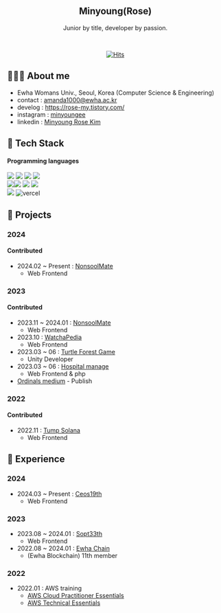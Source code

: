 <div align="center">
<!--   
![header](https://capsule-render.vercel.app/api?type=waving&color=random&height=300&section=header&text=Nahee%20Park&desc=Web%20Frontend,Backend%20Junior%20developer&descSize=30&descAlign=65&fontSize=90&fontAlign=65&fontAlignY=35&animation=fadeIn) -->

<!--  Junior by title, developer by passion.  -->
  
<h2> Minyoung(Rose)<a target="_blank" rel="noopener noreferrer" href="https://camo.githubusercontent.com/e8e7b06ecf583bc040eb60e44eb5b8e0ecc5421320a92929ce21522dbc34c891/68747470733a2f2f6d656469612e67697068792e636f6d2f6d656469612f6876524a434c467a6361737252346961377a2f67697068792e676966"></a> </h2> 
  
<!--  <p align="center" dir="auto">
  <a href="https://github.com/Rose-my">
   <img src="https://camo.githubusercontent.com/f5d6190be6b942fe05521cf17cff5131bb10cf22f3a4c44a15bd7fa85a73deeb/68747470733a2f2f726561646d652d747970696e672d7376672e6865726f6b756170702e636f6d3f636f6c6f723d253233333642434637266c696e65733d48692b49276d2b4e616865652b5061726b2b" alt="Typing SVG" data-canonical-src="https://readme-typing-svg.herokuapp.com?color=%2336BCF7&amp;lines=Hi+I'm+Minyoung+" style="max-width: 100%;">
   </a>
</p> -->
  Junior by title, developer by passion. <br>
  
  
 <div align="center">
    <br>
  
[![Hits](https://hits.seeyoufarm.com/api/count/incr/badge.svg?url=https%3A%2F%2Fgithub.com%2FRose-my%2Fhit-counter&count_bg=%23B6D5EB&title_bg=%23FFBBBB&icon=waze.svg&icon_color=%23000000&title=Rose-my&edge_flat=true)](https://hits.seeyoufarm.com)
 
</div>
  
</div>

## 👩🏻‍💻 About me
- Ewha Womans Univ., Seoul, Korea (Computer Science & Engineering)
- contact : amanda1000@ewha.ac.kr
- develog : https://rose-my.tistory.com/
- instagram : [minyoungee](https://www.instagram.com/minyoungee/)
- linkedin : [Minyoung Rose Kim](https://www.linkedin.com/in/minyoungrosekim/)

## 🎁 Tech Stack  
####  Programming languages
![](https://img.shields.io/badge/react-61DAFB.svg?style=for-the-badge&logo=react&logoColor=white) <img src="https://img.shields.io/badge/reactquery-FF4154?style=for-the-badge&logo=reactquery&logoColor=white">
<img src="https://img.shields.io/badge/typescript-3178C6?style=for-the-badge&logo=typescript&logoColor=white"> <img src="https://img.shields.io/badge/yarn-2C8EBB?style=for-the-badge&logo=yarn&logoColor=white"><br>
<img src="https://img.shields.io/badge/styledcomponents-DB7093?style=for-the-badge&logo=styledcomponents&logoColor=white"><img src="https://img.shields.io/badge/prettier-F7B93E?style=for-the-badge&logo=prettier&logoColor=white">
<img src="https://img.shields.io/badge/eslint-4B32C3?style=for-the-badge&logo=eslint&logoColor=white"> <img src="https://img.shields.io/badge/stylelint-263238?style=for-the-badge&logo=stylelint&logoColor=white"> <br> <img src="https://img.shields.io/badge/github-181717.svg?style=for-the-badge&logo=github&logoColor=white">
<img  alt="vercel" src="https://img.shields.io/badge/vercel-000000?style=for-the-badge&logo=vercel&logoColor=white">

## 🍓 Projects
### 2024
#### Contributed
- 2024.02 ~ Present : [NonsoolMate](www.nonsoolmate.com)
  - Web Frontend

### 2023
#### Contributed
- 2023.11 ~ 2024.01 : [NonsoolMate](https://github.com/nonsoolmate)
  - Web Frontend
- 2023.10 : [WatchaPedia](https://github.com/DO-SOPT-Seminar-Web-6)
  - Web Frontend
- 2023.03 ~ 06 : [Turtle Forest Game](https://github.com/yudility/TurtleForest)
  - Unity Developer
- 2023.03 ~ 06 : [Hospital manage](https://github.com/Sohyun-B/Hospital-Manage)
  - Web Frontend & php
- [Ordinals medium](https://medium.com/ewha-chain/%EB%B9%84%ED%8A%B8%EC%BD%94%EC%9D%B8-%ED%8A%B8%EB%9E%9C%EB%93%9C-2-%EC%8B%9C%EC%9E%A5-%EB%8F%99%ED%96%A5%EA%B3%BC-%EC%98%A4%EB%94%94%EB%84%90%EC%A6%88-%ED%94%84%EB%A1%9C%ED%86%A0%EC%BD%9C-2b9a76146d92) - Publish 

### 2022
#### Contributed
- 2022.11 : [Tump Solana](https://github.com/TumpSolana/Web-App)
  - Web Frontend

## 🎀 Experience
### 2024
-  2024.03 ~ Present : [Ceos19th](https://ceos-sinchon.com)
   - Web Frontend

### 2023
-  2023.08 ~ 2024.01 : [Sopt33th](https://www.sopt.org)
   - Web Frontend
-  2022.08 ~ 2024.01 : [Ewha Chain](https://linktr.ee/ewhachain)
   - (Ewha Blockchain) 11th member

### 2022
- 2022.01 : AWS training 
  - [AWS Cloud Practitioner Essentials](https://aws.amazon.com/ko/training/classroom/aws-cloud-practitioner-essentials/) 
  - [AWS Technical Essentials](https://aws.amazon.com/ko/training/classroom/aws-technical-essentials/)
